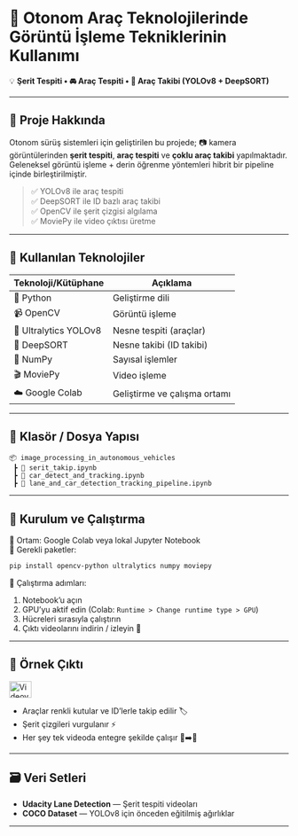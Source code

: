 # 🚗 Otonom Araç Teknolojilerinde Görüntü İşleme Tekniklerinin Kullanımı

💡 **Şerit Tespiti • 🚘 Araç Tespiti • 📍 Araç Takibi (YOLOv8 + DeepSORT)**

---

## 📌 Proje Hakkında

Otonom sürüş sistemleri için geliştirilen bu projede; 📷 kamera görüntülerinden **şerit tespiti**, **araç tespiti** ve **çoklu araç takibi** yapılmaktadır.  
Geleneksel görüntü işleme + derin öğrenme yöntemleri hibrit bir pipeline içinde birleştirilmiştir.

> ✅ YOLOv8 ile araç tespiti  
> ✅ DeepSORT ile ID bazlı araç takibi  
> ✅ OpenCV ile şerit çizgisi algılama  
> ✅ MoviePy ile video çıktısı üretme

---

## 🔧 Kullanılan Teknolojiler

| Teknoloji/Kütüphane | Açıklama |
|---------------------|----------|
| 🐍 Python           | Geliştirme dili |
| 📹 OpenCV           | Görüntü işleme |
| 🧠 Ultralytics YOLOv8 | Nesne tespiti (araçlar) |
| 🎯 DeepSORT         | Nesne takibi (ID takibi) |
| 🧮 NumPy            | Sayısal işlemler |
| 🎬 MoviePy          | Video işleme |
| ☁️ Google Colab     | Geliştirme ve çalışma ortamı |

---

## 📁 Klasör / Dosya Yapısı

```
📦 image_processing_in_autonomous_vehicles
 ┣ 📓 serit_takip.ipynb
 ┣ 📓 car_detect_and_tracking.ipynb
 ┣ 📓 lane_and_car_detection_tracking_pipeline.ipynb
```

---

## 🚀 Kurulum ve Çalıştırma

🔹 Ortam: Google Colab veya lokal Jupyter Notebook  
🔹 Gerekli paketler:
```bash
pip install opencv-python ultralytics numpy moviepy
```

🔹 Çalıştırma adımları:
1. Notebook’u açın
2. GPU’yu aktif edin (Colab: `Runtime > Change runtime type > GPU`)
3. Hücreleri sırasıyla çalıştırın
4. Çıktı videolarını indirin / izleyin 🎥

---

## 🎥 Örnek Çıktı

<a href="https://drive.google.com/file/d/1qdTT4iR7_dNHe5hq7qQ6Y2EYpMJ2Xs5j/view?usp=sharing" target="blank"><img align="center" src="https://drive.google.com/file/d/1qdTT4iR7_dNHe5hq7qQ6Y2EYpMJ2Xs5j/view?usp=sharing" alt="Videoyu izlemek için tıklayınız." height="30" width="40" /></a>

- Araçlar renkli kutular ve ID’lerle takip edilir 🏷️  
- Şerit çizgileri vurgulanır ⚡  
- Her şey tek videoda entegre şekilde çalışır 🚗➡️📍

---

## 🗃️ Veri Setleri

- **Udacity Lane Detection** — Şerit tespiti videoları  
- **COCO Dataset** — YOLOv8 için önceden eğitilmiş ağırlıklar  

---


